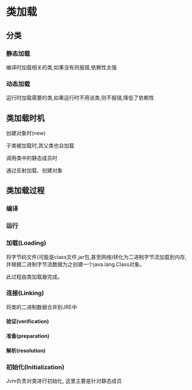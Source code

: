 # 类加载

## 分类
### 静态加载
编译时加载相关的类,如果没有则报错,依赖性太强
### 动态加载
运行时加载需要的类,如果运行时不用该类,则不报错,降低了依赖性


## 类加载时机

创建对象时(new)

子类被加载时,其父类也会加载

调用类中的静态成员时

通过反射加载、创建对象

## 类加载过程


### 编译

### 运行

### 加载(Loading)
将字节码文件(可能是class文件,jar包,甚至网络)转化为二进制字节流加载到内存,
并根据二进制字节流数据为之创建一个java.lang.Class对象。

此过程由类加载器完成。


### 连接(Linking)
将类的二进制数据合并到JRE中

#### 验证(verification)


#### 准备(preparation)

#### 解析(resolution)

### 初始化(Initialization)
Jvm负责对类进行初始化, 这里主要是针对静态成员
